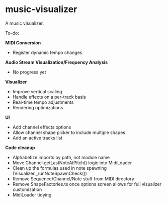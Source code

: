 # music-visualizer
A music visualizer.

To-do:

**MIDI Conversion**
* Register dynamic tempo changes

**Audio Stream Visualization/Frequency Analysis**
* No progress yet

**Visualizer**
* Improve vertical scaling
* Handle effects on a per-track basis
* Real-time tempo adjustments
* Rendering optimizations

**UI**
* Add channel effects options
* Allow channel shape picker to include multiple shapes
* Add an active tracks list

**Code cleanup**
* Alphabetize imports by path, not module name
* Move Channel.getLastNoteAtPitch() logic into MidiLoader
* Clean up the formulas used in note spawning (Visualizer._runNoteSpawnCheck())
* Remove Sequence/Channel/Note stuff from MIDI directory
* Remove ShapeFactories.ts once options screen allows for full visualizer customization
* MidiLoader tidying